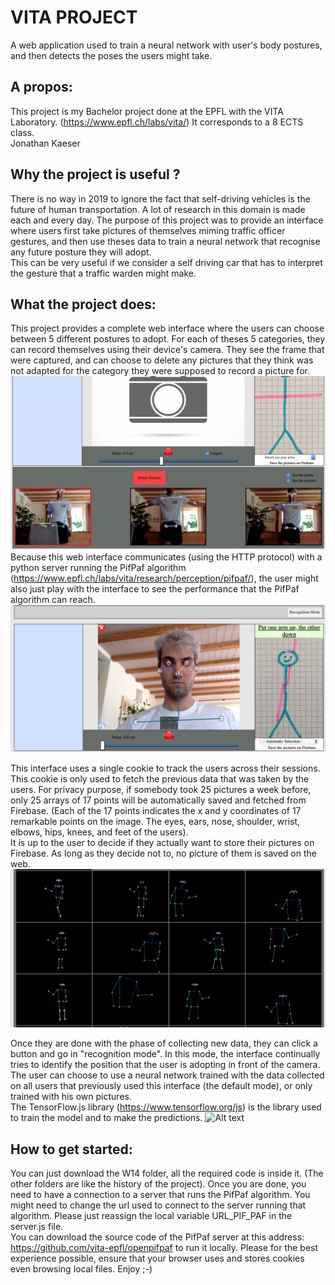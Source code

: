 # VITA PROJECT
A web application used to train a neural network with user's body postures, and then detects the poses the users might take.

## A propos:
This project is my Bachelor project done at the EPFL with the VITA Laboratory. (https://www.epfl.ch/labs/vita/) It corresponds to a 8 ECTS class. </br>
Jonathan Kaeser

## Why the project is useful ?
There is no way in 2019 to ignore the fact that self-driving vehicles is the future of human transportation. A lot of research in this domain is made each and every day. The purpose of this project was to provide an interface where users first take pictures of themselves miming traffic officer gestures, and then use theses data to train a neural network that recognise any future posture they will adopt.  
This can be very useful if we consider a self driving car that has to interpret the gesture that a traffic warden might make.

## What the project does:
This project provides a complete web interface where the users can choose between 5 different postures to adopt. For each of theses 5 categories, they can record themselves using their device's camera.
They see the frame that were captured, and can choose to delete any pictures that they think was not adapted for the category they were supposed to record a picture for.
![Alt text](Presentation/images/pictdet.png?raw=false "Title") Because this web interface communicates (using the HTTP protocol) with a python server running the PifPaf algorithm (https://www.epfl.ch/labs/vita/research/perception/pifpaf/), the user might also just play with the interface to see the performance that the PifPaf algorithm can reach.
![Alt text](Presentation/images/livePoints.png?raw=false "Title")


This interface uses a single cookie to track the users across their sessions. This cookie is only used to fetch the previous data that was taken by the users. For privacy purpose, if somebody took 25 pictures a week before, only 25 arrays of 17 points will be automatically saved and fetched from Firebase. (Each of the 17 points indicates the x and y coordinates of 17 remarkable points on the image. The eyes, ears, nose, shoulder, wrist, elbows, hips, knees, and feet of the users).<br>
It is up to the user to decide if they actually want to store their pictures on Firebase. As long as they decide not to, no picture of them is saved on the web.
![Alt text](Presentation/images/skeletons.png?raw=false "Title")

Once they are done with the phase of collecting new data, they can click a button and go in "recognition mode". In this mode, the interface continually tries to identify the position that the user is adopting in front of the camera. The user can choose to use a neural network trained with the data collected on all users that previously used this interface (the default mode), or only trained with his own pictures.<br>
The TensorFlow.js library (https://www.tensorflow.org/js) is the library used to train the model and to make the predictions.
![Alt text](Presentation/images/liveReco.gif?raw=false "Title")

 ## How to get started:
 You can just download the W14 folder, all the required code is inside it. (The other folders are like the history of the project).
 Once you are done, you need to have a connection to a server that runs the PifPaf algorithm. You might need to change the url used to connect to the server running that algorithm. Please just reassign the local variable URL_PIF_PAF in the server.js file. <br>
 You can download the source code of the PifPaf server at this address: https://github.com/vita-epfl/openpifpaf to run it locally.
 Please for the best experience possible, ensure that your browser uses and stores cookies even browsing local files.
 Enjoy ;-)
